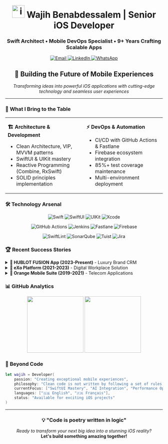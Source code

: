 <h1 align="center">
  <img src="https://img.icons8.com/ios-filled/50/4a90e2/ios-logo.png" alt="iOS" width="40" height="40"/>
  Wajih Benabdessalem | Senior iOS Developer
</h1>

<h3 align="center">Swift Architect • Mobile DevOps Specialist • 9+ Years Crafting Scalable Apps</h3>

<p align="center">
  <a href="mailto:wajih.abdes@gmail.com">
    <img src="https://img.shields.io/badge/Email-wajih.abdes%40gmail.com-D14836?style=flat&logo=gmail&logoColor=white" alt="Email">
  </a>
  <a href="https://linkedin.com/in/wajihabdessalem">
    <img src="https://img.shields.io/badge/LinkedIn-0077B5?style=flat&logo=linkedin&logoColor=white" alt="LinkedIn">
  </a>
  <a href="https://wa.me/33745630895">
    <img src="https://img.shields.io/badge/WhatsApp-25D366?style=flat&logo=whatsapp&logoColor=white" alt="WhatsApp">
  </a>
</p>

<div align="center">

## 🚀 Building the Future of Mobile Experiences

*Transforming ideas into powerful iOS applications with cutting-edge technology and seamless user experiences*

</div>

---

### 🎯 **What I Bring to the Table**

<table>
<tr>
<td width="50%">

**🏗️ Architecture & Development**
- Clean Architecture, VIP, MVVM patterns
- SwiftUI & UIKit mastery
- Reactive Programming (Combine, RxSwift)
- SOLID principles implementation

</td>
<td width="50%">

**⚡ DevOps & Automation**
- CI/CD with GitHub Actions & Fastlane
- Firebase ecosystem integration
- 85%+ test coverage maintenance
- Multi-environment deployment

</td>
</tr>
</table>

### 🛠️ **Technology Arsenal**

<p align="center">
  <img src="https://img.shields.io/badge/Swift-FA7343?style=for-the-badge&logo=swift&logoColor=white" alt="Swift">
  <img src="https://img.shields.io/badge/SwiftUI-0D7EFF?style=for-the-badge&logo=swift&logoColor=white" alt="SwiftUI">
  <img src="https://img.shields.io/badge/UIKit-007AFF?style=for-the-badge&logo=apple&logoColor=white" alt="UIKit">
  <img src="https://img.shields.io/badge/Xcode-1575F9?style=for-the-badge&logo=xcode&logoColor=white" alt="Xcode">
</p>

<p align="center">
  <img src="https://img.shields.io/badge/GitHub_Actions-2088FF?style=for-the-badge&logo=github-actions&logoColor=white" alt="GitHub Actions">
  <img src="https://img.shields.io/badge/Kotlin-7F52FF?style=for-the-badge&logo=kotlin&logoColor=white" alt="Jenkins">
  <img src="https://img.shields.io/badge/Fastlane-00F200?style=for-the-badge&logo=fastlane&logoColor=black" alt="Fastlane">
  <img src="https://img.shields.io/badge/Firebase-FFCA28?style=for-the-badge&logo=firebase&logoColor=black" alt="Firebase">
</p>

<p align="center">
  <img src="https://img.shields.io/badge/Kotlin-7F52FF?style=for-the-badge&logo=kotlin&logoColor=white" alt="SwiftLint">
  <img src="https://img.shields.io/badge/Flutter-02569B?style=for-the-badge&logo=flutter&logoColor=white" alt="SonarQube">
  <img src="https://img.shields.io/badge/Git-F05032?style=for-the-badge&logo=git&logoColor=white" alt="Tuist">
  <img src="https://img.shields.io/badge/Jira-0052CC?style=for-the-badge&logo=jira&logoColor=white" alt="Jira">
</p>

### 🏆 **Recent Success Stories**

<details>
<summary><strong>🎨 HUBLOT FUSION App (2023-Present)</strong> - Luxury Brand CRM</summary>
<br>

**Role:** iOS Consultant & Tech Lead  
**Impact:** Delivered premium CRM solution for luxury watch brand
- Implemented VIP architecture with SwiftUI
- Built modern async/await networking layer
- Established comprehensive CI/CD pipeline
- Led international team collaboration (Italy)

**Tech Stack:** SwiftUI • Combine • GitHub Actions • Firebase • BDD Testing

</details>

<details>
<summary><strong>💼 eXo Platform (2021-2023)</strong> - Digital Workplace Solution</summary>
<br>

**Role:** Tech Lead iOS & Project Supervisor  
**Impact:** Enhanced collaboration platform for enterprise teams
- Maintained 85%+ test coverage across the platform
- Architected MVVM-C pattern implementation
- Built complete CI/CD pipeline from scratch
- Supervised PFE projects and mentored junior developers

**Tech Stack:** Swift 5 • UIKit+SwiftUI • XCTest • Fastlane • SonarQube

</details>

<details>
<summary><strong>📱 Orange Mobile Suite (2019-2021)</strong> - Telecom Applications</summary>
<br>

**Role:** Senior iOS Developer  
**Impact:** Delivered mission-critical apps for major telecom operator
- **Orange et Moi:** Customer account management platform
- **Orange Money:** Secure financial transaction solution
- Migrated legacy Objective-C codebase to modern Swift
- Implemented comprehensive testing strategies

**Tech Stack:** Swift • Alamofire • Realm • Jenkins • Crashlytics

</details>

### 📊 **GitHub Analytics**

<div align="center">
  <img height="180em" src="https://github-readme-stats.vercel.app/api?username=YourGitHubUsername&show_icons=true&theme=tokyonight&include_all_commits=true&count_private=true"/>
  <img height="180em" src="https://github-readme-stats.vercel.app/api/top-langs/?username=YourGitHubUsername&layout=compact&langs_count=7&theme=tokyonight"/>
</div>

### 🌟 **Beyond Code**

```swift
let wajih = Developer(
    passion: "Creating exceptional mobile experiences",
    philosophy: "Clean code is not written by following a set of rules. It's written with care.",
    currentFocus: ["SwiftUI Mastery", "AI Integration", "Performance Optimization"],
    languages: ["🇬🇧 English", "🇫🇷 Français"],
    status: "Available for exciting iOS projects"
)
```

---

<div align="center">

### 💡 **"Code is poetry written in logic"**

*Ready to transform your next big idea into a stunning iOS reality?*  
**Let's build something amazing together!**

</div>
